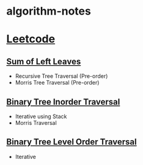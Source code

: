 # algorithm-notes

# [Leetcode](src/main/java/com/github/irvifa/algorithmnotes/leetcode)

## [Sum of Left Leaves](src/main/java/com/github/irvifa/algorithmnotes/leetcode/tree/sumofleftleaves)

- Recursive Tree Traversal (Pre-order)
- Morris Tree Traversal (Pre-order)

## [Binary Tree Inorder Traversal](src/main/java/com/github/irvifa/algorithmnotes/leetcode/tree/binarytreeinordertraversal)

- Iterative using Stack
- Morris Traversal

## [Binary Tree Level Order Traversal](src/main/java/com/github/irvifa/algorithmnotes/leetcode/tree/binarytreelevelordertraversal)

- Iterative
